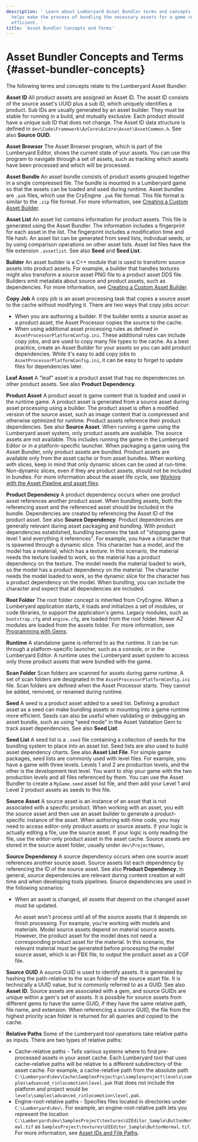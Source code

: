 ```yaml
---
description: ' Learn about Lumberyard Asset Bundler terms and concepts. The Asset Bundler
  helps make the process of bundling the necessary assets for a game release more
  efficient. '
title: 'Asset Bundler Concepts and Terms'
---
```

# Asset Bundler Concepts and Terms {#asset-bundler-concepts}

The following terms and concepts relate to the Lumberyard Asset Bundler:

**Asset ID**
All product assets are assigned an Asset ID\. The asset ID consists of the source asset's UUID plus a sub ID, which uniquely identifies a product\. Sub IDs are usually generated by an asset builder\. They must be stable for running in a build, and mutually exclusive\. Each product should have a unique sub ID that does not change\. The Asset ID data structure is defined in `dev\Code\Framework\AzCore\AzCore\Asset\AssetCommon.h`\. See also **Source GUID**\.

**Asset Browser**
The Asset Browser program, which is part of the Lumberyard Editor, shows the current state of your assets\. You can use this program to navigate through a set of assets, such as tracking which assets have been processed and which will be processed\.

**Asset Bundle**
An asset bundle consists of product assets grouped together in a single compressed file\. The bundle is mounted in a Lumberyard game so that the assets can be loaded and used during runtime\. Asset bundles are `.pak` files, which use the CryEngine `.pak` file format\. This file format is similar to the `.zip` file format\.
For more information, see [Creating a Custom Asset Builder](/docs/userguide/asset-builder-custom.md)\.

**Asset List**
An asset list contains information for product assets\. This file is generated using the Asset Bundler\. The information includes a fingerprint for each asset in the list\. The fingerprint includes a modification time and file hash\. An asset list can be generated from seed lists, individual seeds, or by using comparison operations on other asset lists\. Asset list files have the file extension `.assetlist`\. See also **Seed** and **Seed List**\.

**Builder**
An asset builder is a C\+\+ module that is used to transform source assets into product assets\. For example, a builder that handles textures might also transform a source asset PNG file to a product asset DDS file\. Builders emit metadata about source and product assets, such as dependencies\.
For more information, see [Creating a Custom Asset Builder](/docs/userguide/asset-builder-custom.md)\.

**Copy Job**
A copy job is an asset processing task that copies a source asset to the cache without modifying it\. There are two ways that copy jobs occur:
+ When you are authoring a builder\. If the builder emits a source asset as a product asset, the Asset Processor copies the source to the cache\.
+ When using additional asset processing rules as defined in `AssetProcessorPlatformConfig.ini`\. These additional rules can include copy jobs, and are used to copy many file types to the cache\.
As a best practice, create an Asset Builder for your assets so you can add product dependencies\. While it's easy to add copy jobs to `AssetProcessorPlatformConfig.ini`, it can be easy to forget to update files for dependencies later\.

**Leaf Asset**
A "leaf" asset is a product asset that has no dependencies on other product assets\. See also **Product Dependency**\.

**Product Asset**
A product asset is game content that is loaded and used in the runtime game\. A product asset is generated from a source asset during asset processing using a builder\. The product asset is often a modified version of the source asset, such as image content that is compressed and otherwise optimized for runtime\. Product assets reference their product dependencies\. See also **Source Asset**\.
When running a game using the Lumberyard asset system, only product assets are available\. The source assets are not available\. This includes running the game in the Lumberyard Editor or in a platform\-specific launcher\. When packaging a game using the Asset Bundler, only product assets are bundled\. Product assets are available only from the asset cache or from asset bundles\.
When working with slices, keep in mind that only dynamic slices can be used at run\-time\. Non\-dynamic slices, even if they are product assets, should not be included in bundles\.
For more information about the asset life cycle, see [Working with the Asset Pipeline and asset files](/docs/user-guide/features/assets/intro.md)\.

**Product Dependency**
A product dependency occurs when one product asset references another product asset\. When bundling assets, both the referencing asset and the referenced asset should be included in the bundle\. Dependencies are created by referencing the Asset ID of the product asset\. See also **Source Dependency**\.
Product dependencies are generally relevant during asset packaging and bundling\. With product dependencies established, bundling becomes the task of "shipping game level 1 and everything it references"\. For example, you have a character that is spawned through a dynamic slice\. This character has a model, and the model has a material, which has a texture\. In this scenario, the material needs the texture loaded to work, so the material has a product dependency on the texture\. The model needs the material loaded to work, so the model has a product dependency on the material\. The character needs the model loaded to work, so the dynamic slice for the character has a product dependency on the model\. When bundling, you can include the character and expect that all dependencies are included\.

**Root Folder**
The root folder concept is inherited from CryEngine\. When a Lumberyard application starts, it loads and initializes a set of modules, or code libraries, to support the application's gems\. Legacy modules, such as `bootstrap.cfg` and `engine.cfg`, are loaded from the root folder\. Newer AZ modules are loaded from the assets folder\.
For more information, see [Programming with Gems](/docs/userguide/gems/_index.md)\.

**Runtime**
A standalone game is referred to as the runtime\. It can be run through a platform\-specific launcher, such as a console, or in the Lumberyard Editor\. A runtime uses the Lumberyard asset system to access only those product assets that were bundled with the game\.

**Scan Folder**
Scan folders are scanned for assets during game runtime\. A set of scan folders are designated in the `AssetProcessorPlatformConfig.ini` file\. Scan folders are defined when the Asset Processor starts\. They cannot be added, removed, or renamed during runtime\.

**Seed**
A seed is a product asset added to a seed list\. Defining a product asset as a seed can make bundling assets or mounting into a game runtime more efficient\. Seeds can also be useful when validating or debugging an asset bundle, such as using "seed mode" in the Asset Validation Gem to track asset dependencies\. See also **Seed List**\.

**Seed List**
A seed list is a `.seed` file containing a collection of seeds for the bundling system to place into an asset list\. Seed lists are also used to build asset dependency charts\. See also **Asset List File**\.
For simple game packages, seed lists are commonly used with level files\. For example, you have a game with three levels\. Levels 1 and 2 are production levels, and the other is the development test level\. You want to ship your game with the two production levels and all files referenced by them\. You can use the Asset Bundler to create a `MyGame.seed` asset list file, and then add your Level 1 and Level 2 product assets as seeds to this file\.

**Source Asset**
A source asset is an instance of an asset that is not associated with a specific product\. When working with an asset, you edit the source asset and then use an asset builder to generate a product\-specific instance of the asset\. When authoring edit\-time code, you may need to access editor\-only product assets or source assets\. If your logic is actually editing a file, use the source asset\. If your logic is only reading the file, use the editor\-only product asset in the asset cache\. Source assets are stored in the source asset folder, usually under `dev\ProjectName\`\.

**Source Dependency**
A source dependency occurs when one source asset references another source asset\. Source assets list each dependency by referencing the ID of the source asset\. See also **Product Dependency**\.
In general, source dependencies are relevant during content creation at edit time and when developing tools pipelines\. Source dependencies are used in the following scenarios:
+ When an asset is changed, all assets that depend on the changed asset must be updated\.

  An asset won't process until all of the source assets that it depends on finish processing\.
For example, you're working with models and materials\. Model source assets depend on material source assets\. However, the product asset for the model does not need a corresponding product asset for the material\. In this scenario, the relevant material must be generated before processing the model source asset, which is an FBX file, to output the product asset as a CGF file\.

**Source GUID**
A source GUID is used to identify assets\. It is generated by hashing the path-relative to the scan folder-of the source asset file\. It is technically a UUID value, but is commonly referred to as a GUID\. See also **Asset ID**\.
Source assets are associated with a gem, and source GUIDs are unique within a gem's set of assets\. It is possible for source assets from different gems to have the same GUID, if they have the same relative path, file name, and extension\. When referencing a source GUID, the file from the highest priority scan folder is returned for all queries and copied to the cache\.

**Relative Paths**
Some of the Lumberyard tool operations take relative paths as inputs\. There are two types of relative paths:
+ Cache\-relative paths - Tells various systems where to find pre\-processed assets in your asset cache\. Each Lumberyard tool that uses cache\-relative paths will be relative to a different subdirectory of the asset cache\. For example, a cache\-relative path from the absolute path `C:\Lumberyard\dev\Cache\SamplesProject\pc\samplesproject\levels\samples\advanced_rinlocomotion\level.pak` that does not include the platform and project would be `levels\samples\advanced_rinlocomotion\level.pak`\.
+ Engine\-root\-relative paths - Specifies files located in directories under `C:\Lumberyard\dev\`\. For example, an engine\-root\-relative path lets you represent the location `C:\Lumberyard\dev\SamplesProject\textures\UIEditor_Sample\ButtonNormal.tif` as `SamplesProject\textures\UIEditor_Sample\ButtonNormal.tif`\.
For more information, see [Asset IDs and File Paths](/docs/user-guide/features/assets/developers.md)\.